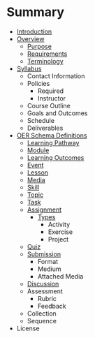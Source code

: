 # Summary

* [Introduction](README.md)
* [Overview](Overview/README.md)
   * [Purpose](Overview/purpose.md)
   * [Requirements](Overview/requirements.md)
   * [Terminology](Overview/terminology.md)
* [Syllabus](Syllabus/README.md)
   * Contact Information
   * Policies
       * Required
       * Instructor
   * Course Outline
   * Goals and Outcomes
   * Schedule
   * Deliverables
* [OER Schema Definitions](LearningComponents/README.md)
   * [Learning Pathway](Definitions/learning_pathway.md)
   * [Module](LearningComponents/Module.md)
   * [Learning Outcomes](LearningComponents/learning_outcomes.md)
   * [Event](LearningComponents/event.md)
   * [Lesson](LearningComponents/lesson.md)
   * [Media](LearningComponents/media.md)
   * [Skill](LearningComponents/skill.md)
   * [Topic](LearningComponents/topic.md)
   * [Task](LearningComponents/task.md)
   * [Assignment](LearningComponents/assignment.md)
       * [Types](LearningComponents/types.md)
           * Activity
           * Exercise
           * Project
   * [Quiz](LearningComponents/quiz.md)
   * [Submission](LearningComponents/submission.md)
       * Format
       * Medium
       * Attached Media
   * [Discussion](LearningComponents/discussion.md)
   * Assessment
       * Rubric
       * Feedback
   * Collection
   * Sequence
* License

